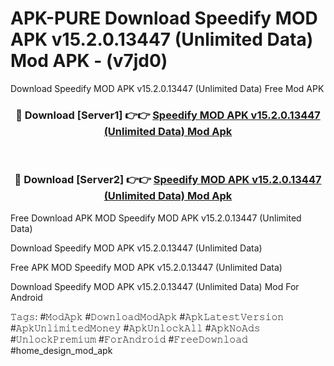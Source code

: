 # APK-PURE Download Speedify MOD APK v15.2.0.13447 (Unlimited Data) Mod APK - (v7jd0)
Download Speedify MOD APK v15.2.0.13447 (Unlimited Data) Free Mod APK

<div align="center">
<h3>🔴 Download [Server1] 👉👉 <a href="https://apk-comot.site?title=Speedify_MOD_APK_v15.2.0.13447_(Unlimited_Data)">Speedify MOD APK v15.2.0.13447 (Unlimited Data) Mod Apk</a></h3><br>

<h3>🔴 Download [Server2] 👉👉 <a href="https://apk-comot.site?title=Speedify_MOD_APK_v15.2.0.13447_(Unlimited_Data)">Speedify MOD APK v15.2.0.13447 (Unlimited Data) Mod Apk</a></h3>
</div>


Free Download APK MOD Speedify MOD APK v15.2.0.13447 (Unlimited Data)

Download Speedify MOD APK v15.2.0.13447 (Unlimited Data) 

Free APK MOD Speedify MOD APK v15.2.0.13447 (Unlimited Data) 

Download Speedify MOD APK v15.2.0.13447 (Unlimited Data) Mod For Android

𝚃𝚊𝚐𝚜: #𝙼𝚘𝚍𝙰𝚙𝚔 #𝙳𝚘𝚠𝚗𝚕𝚘𝚊𝚍𝙼𝚘𝚍𝙰𝚙𝚔 #𝙰𝚙𝚔𝙻𝚊𝚝𝚎𝚜𝚝𝚅𝚎𝚛𝚜𝚒𝚘𝚗 #𝙰𝚙𝚔𝚄𝚗𝚕𝚒𝚖𝚒𝚝𝚎𝚍𝙼𝚘𝚗𝚎𝚢 #𝙰𝚙𝚔𝚄𝚗𝚕𝚘𝚌𝚔𝙰𝚕𝚕 #𝙰𝚙𝚔𝙽𝚘𝙰𝚍𝚜 #𝚄𝚗𝚕𝚘𝚌𝚔𝙿𝚛𝚎𝚖𝚒𝚞𝚖 #𝙵𝚘𝚛𝙰𝚗𝚍𝚛𝚘𝚒𝚍 #𝙵𝚛𝚎𝚎𝙳𝚘𝚠𝚗𝚕𝚘𝚊𝚍 #home_design_mod_apk